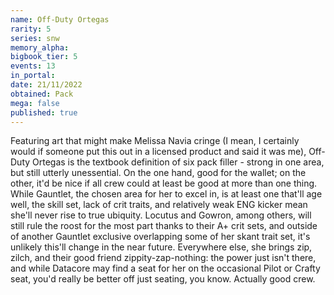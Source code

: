 ```yaml
---
name: Off-Duty Ortegas
rarity: 5
series: snw
memory_alpha:
bigbook_tier: 5
events: 13
in_portal:
date: 21/11/2022
obtained: Pack
mega: false
published: true
---
```


Featuring art that might make Melissa Navia cringe (I mean, I certainly would if someone put this out in a licensed product and said it was me), Off-Duty Ortegas is the textbook definition of six pack filler - strong in one area, but still utterly unessential. On the one hand, good for the wallet; on the other, it'd be nice if all crew could at least be good at more than one thing. While Gauntlet, the chosen area for her to excel in, is at least one that'll age well, the skill set, lack of crit traits, and relatively weak ENG kicker mean she'll never rise to true ubiquity. Locutus and Gowron, among others, will still rule the roost for the most part thanks to their A+ crit sets, and outside of another Gauntlet exclusive overlapping some of her skant trait set, it's unlikely this'll change in the near future. Everywhere else, she brings zip, zilch, and their good friend zippity-zap-nothing: the power just isn't there, and while Datacore may find a seat for her on the occasional Pilot or Crafty seat, you'd really be better off just seating, you know. Actually good crew.
